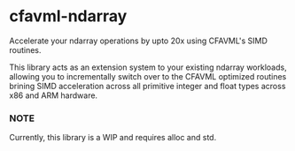 # cfavml-ndarray

Accelerate your ndarray operations by upto 20x using CFAVML's SIMD routines.

This library acts as an extension system to your existing ndarray workloads, allowing 
you to incrementally switch over to the CFAVML optimized routines brining SIMD acceleration
across all primitive integer and float types across x86 and ARM hardware.

### NOTE

Currently, this library is a WIP and requires alloc and std.